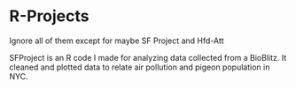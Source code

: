 # R-Projects

Ignore all of them except for maybe SF Project and Hfd-Att

SFProject is an R code I made for analyzing data collected from a BioBlitz. It cleaned and plotted data to relate air pollution and pigeon population in NYC. 